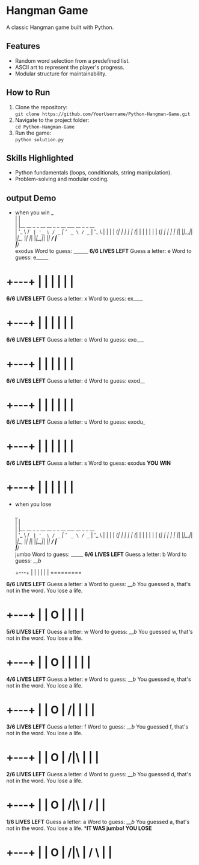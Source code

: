 # Hangman Game  
A classic Hangman game built with Python.  

## Features  
- Random word selection from a predefined list.  
- ASCII art to represent the player's progress.  
- Modular structure for maintainability.  

## How to Run  
1. Clone the repository:  
   `git clone https://github.com/YourUsername/Python-Hangman-Game.git`  
2. Navigate to the project folder:  
   `cd Python-Hangman-Game`  
3. Run the game:  
   `python solution.py`  

## Skills Highlighted  
- Python fundamentals (loops, conditionals, string manipulation).  
- Problem-solving and modular coding.  

## output Demo  
 - when you win
    _                                             
| |                                            
| |__   __ _ _ __   __ _ _ __ ___   __ _ _ __  
| '_ \ / _` | '_ \ / _` | '_ ` _ \ / _` | '_ \ 
| | | | (_| | | | | (_| | | | | | | (_| | | | |
|_| |_|\__,_|_| |_|\__, |_| |_| |_|\__,_|_| |_|
                    __/ |                      
                   |___/    
exodus
Word to guess: ______
****************************6/6 LIVES LEFT****************************
Guess a letter: e
Word to guess: e_____

  +---+
  |   |
      |
      |
      |
      |
=========

****************************6/6 LIVES LEFT****************************
Guess a letter: x
Word to guess: ex____

  +---+
  |   |
      |
      |
      |
      |
=========

****************************6/6 LIVES LEFT****************************
Guess a letter: o
Word to guess: exo___

  +---+
  |   |
      |
      |
      |
      |
=========

****************************6/6 LIVES LEFT****************************
Guess a letter: d
Word to guess: exod__

  +---+
  |   |
      |
      |
      |
      |
=========

****************************6/6 LIVES LEFT****************************
Guess a letter: u
Word to guess: exodu_

  +---+
  |   |
      |
      |
      |
      |
=========

****************************6/6 LIVES LEFT****************************
Guess a letter: s
Word to guess: exodus
****************************YOU WIN****************************

  +---+
  |   |
      |
      |
      |
      |
=========




- when you lose
  
   _                                             
| |                                            
| |__   __ _ _ __   __ _ _ __ ___   __ _ _ __  
| '_ \ / _` | '_ \ / _` | '_ ` _ \ / _` | '_ \ 
| | | | (_| | | | | (_| | | | | | | (_| | | | |
|_| |_|\__,_|_| |_|\__, |_| |_| |_|\__,_|_| |_|
                    __/ |                      
                   |___/    
jumbo
Word to guess: _____
****************************6/6 LIVES LEFT****************************
Guess a letter: b
Word to guess: ___b_

  +---+
  |   |
      |
      |
      |
      |
=========

****************************6/6 LIVES LEFT****************************
Guess a letter: a
Word to guess: ___b_
You guessed a, that's not in the word. You lose a life.

  +---+
  |   |
  O   |
      |
      |
      |
=========

****************************5/6 LIVES LEFT****************************
Guess a letter: w
Word to guess: ___b_
You guessed w, that's not in the word. You lose a life.

  +---+
  |   |
  O   |
  |   |
      |
      |
=========

****************************4/6 LIVES LEFT****************************
Guess a letter: e
Word to guess: ___b_
You guessed e, that's not in the word. You lose a life.

  +---+
  |   |
  O   |
 /|   |
      |
      |
=========
****************************3/6 LIVES LEFT****************************
Guess a letter: f
Word to guess: ___b_
You guessed f, that's not in the word. You lose a life.

  +---+
  |   |
  O   |
 /|\  |
      |
      |
=========

****************************2/6 LIVES LEFT****************************
Guess a letter: d
Word to guess: ___b_
You guessed d, that's not in the word. You lose a life.

  +---+
  |   |
  O   |
 /|\  |
 /    |
      |
=========

****************************1/6 LIVES LEFT****************************
Guess a letter: a
Word to guess: ___b_
You guessed a, that's not in the word. You lose a life.
***********************IT WAS jumbo! YOU LOSE**********************

  +---+
  |   |
  O   |
 /|\  |
 / \  |
      |
=========




